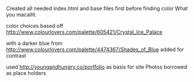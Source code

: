 Created all needed index.html and base files first before finding color What you macallit.

color choices based off http://www.colourlovers.com/palette/605421/Crystal_Ice_Palace

with a darker blue from http://www.colourlovers.com/palette/4474367/Shades_of_Blue
 added for contrast


used http://youngandhungry.co/portfolio as basis for site
Photos borrowed as place holders
